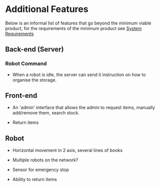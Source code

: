 # Additional Features

Below is an informal list of features that go beyond the minimum viable product, for the requirements of the minimum product see [System Requirements](SYSTEM_REQUIREMENTS.md)

## Back-end (Server)

### Robot Command
* When a robot is idle, the server can send it instruction on how to organise the storage.

## Front-end

* An 'admin' interface that allows the admin to request items, manually add/remove them, search stock.

* Return items

## Robot

* Horizontal movement in 2 axis, several lines of books

* Multiple robots on the network?

* Sensor for emergency stop

* Ability to return items
